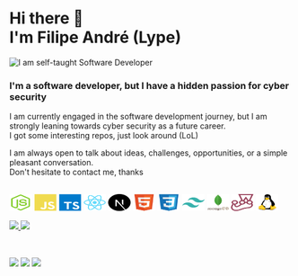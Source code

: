 # Hi there 👋<br>I'm Filipe André (Lype)


![I am self-taught Software Developer](https://res.cloudinary.com/dvjnagd3i/image/upload/v1648747543/uc7dqlujdre0prpcxa9z.jpg)

### I'm a software developer, but I have a hidden passion for cyber security 

I am currently engaged in the software development journey, but I am strongly leaning towards cyber security as a future career.<br/>
I got some interesting repos, just look around (LoL)<br/>

I am always open to talk about ideas, challenges, opportunities, or a simple pleasant conversation.<br/>
Don't hesitate to contact me, thanks 


<div style="display: inline_block"><br>
  <img align="center" alt="Lype-CSS" height="30" width="40" src="https://raw.githubusercontent.com/devicons/devicon/master/icons/nodejs/nodejs-plain.svg">
  <img align="center" alt="Lype-Js" height="30" width="40" src="https://raw.githubusercontent.com/devicons/devicon/master/icons/javascript/javascript-plain.svg">
  <img align="center" alt="Lype-Ts" height="30" width="40" src="https://raw.githubusercontent.com/devicons/devicon/master/icons/typescript/typescript-plain.svg">
  <img align="center" alt="Lype-React" height="30" width="40" src="https://raw.githubusercontent.com/devicons/devicon/master/icons/react/react-original.svg">
  <img align="center" alt="Lype-Nextjs" height="30" width="40" src="https://raw.githubusercontent.com/devicons/devicon/master/icons/nextjs/nextjs-original.svg">
  <img align="center" alt="Lype-HTML" height="30" width="40" src="https://raw.githubusercontent.com/devicons/devicon/master/icons/html5/html5-original.svg">
  <img align="center" alt="Lype-CSS" height="30" width="40" src="https://raw.githubusercontent.com/devicons/devicon/master/icons/css3/css3-original.svg">
  <img align="center" alt="Lype-Tailwindcss" height="30" width="40" src="https://raw.githubusercontent.com/devicons/devicon/master/icons/tailwindcss/tailwindcss-plain.svg">
  <img align="center" alt="Lype-MongoDB" height="30" width="40" src="https://raw.githubusercontent.com/devicons/devicon/master/icons/mongodb/mongodb-original-wordmark.svg">
  <img align="center" alt="Lype-Jest" height="30" width="40" src="https://raw.githubusercontent.com/devicons/devicon/master/icons/jest/jest-plain.svg">
  <img align="center" alt="Lype-Linux" height="30" width="40" src="https://raw.githubusercontent.com/devicons/devicon/master/icons/linux/linux-original.svg">
</div><br>


<div>
  <a href="https://github.com/ifilipe-lype">
  <img height="180em" src="https://github-readme-stats.vercel.app/api?username=ifilipe-lype&show_icons=true&theme=dracula&include_all_commits=true&count_private=true"/>
  <img height="180em" src="https://github-readme-stats.vercel.app/api/top-langs/?username=ifilipe-lype&layout=compact&langs_count=7&theme=dracula"/>
</div>

##

<br>
<div> 
  <a href = "mailto:filipe7lype@gmail.com"><img src="https://img.shields.io/badge/-Gmail-%23333?style=for-the-badge&logo=gmail&logoColor=white" target="_blank"></a>
  <a href="https://www.linkedin.com/in/filipe-andr%C3%A9-25b9301b4/" target="_blank"><img src="https://img.shields.io/badge/-LinkedIn-%230077B5?style=for-the-badge&logo=linkedin&logoColor=white" target="_blank"></a>
  <a href="https://twitter.com/ifilipe_lype" target="_blank"><img src="https://img.shields.io/badge/-Twitter-%230077B5?style=for-the-badge&logo=twitter&logoColor=white" target="_blank"></a>
</div>
